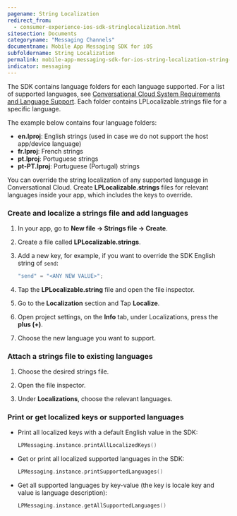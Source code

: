 ```yaml
---
pagename: String Localization
redirect_from:
  - consumer-experience-ios-sdk-stringlocalization.html
sitesection: Documents
categoryname: "Messaging Channels"
documentname: Mobile App Messaging SDK for iOS
subfoldername: String Localization
permalink: mobile-app-messaging-sdk-for-ios-string-localization-string-localization.html
indicator: messaging
---
```


The SDK contains language folders for each language supported. For a list of supported languages, see [Conversational Cloud System Requirements and Language Support](https://ce-sr.s3.amazonaws.com/CA/Admin/Sys%20req/System%20requirements.pdf). Each folder contains LPLocalizable.strings file for a specific language.

The example below contains four language folders:

* **en.lproj**: English strings (used in case we do not support the host app/device language)
* **fr.lproj**: French strings
* **pt.lproj**: Portuguese strings
* **pt-PT.lproj**: Portuguese (Portugal) strings

You can override the string localization of any supported language in Conversational Cloud. Create **LPLocalizable.strings** files for relevant languages inside your app, which includes the keys to override.

### Create and localize a strings file and add languages

1. In your app, go to **New file → Strings file → Create**.

2. Create a file called **LPLocalizable.strings**.

3. Add a new key, for example, if you want to override the SDK English string of `send`:

   ```swift
   "send" = "<ANY NEW VALUE>";
   ```

4. Tap the **LPLocalizable.string** file and open the file inspector.

5. Go to the **Localization** section and Tap **Localize**.

6. Open project settings, on the **Info** tab, under Localizations, press the **plus (+)**.

7. Choose the new language you want to support.

### Attach a strings file to existing languages

1. Choose the desired strings file.

2. Open the file inspector.

3. Under **Localizations**, choose the relevant languages.

### Print or get localized keys or supported languages

* Print all localized keys with a default English value in the SDK:

   ```swift
   LPMessaging.instance.printAllLocalizedKeys()
   ```

* Get or print all localized supported languages in the SDK:

   ```swift
   LPMessaging.instance.printSupportedLanguages()
   ```

* Get all supported languages by key-value (the key is locale key and value is language description):

   ```swift
   LPMessaging.instance.getAllSupportedLanguages()
   ```
